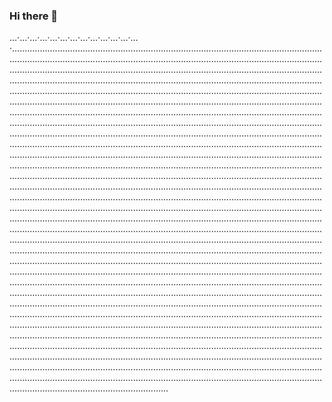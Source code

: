 ### Hi there 👋

…·…·…·…·…·…·…·…·…·…·…·…·…·..............................................................................................................................................................................................................................................................................................................................................................................................................................................................................................................................................................................................................................................................................................................................................................................................................................................................................................................................................................................................................................................................................................................................................................................................................................................................................................................................................................................................................................................................................................................................................................................................................................................................................................................................................................................................................................................................................................................................................................................................................................................................................................................................................................................................................................................................................................................................................................................................................................................................................................................................................................................................................................................................................................................................................................................................................................................................................................................................................................................................................................................................................................................................................................................................................................................................................................................................................................................................................................................................................................................................................................................................................................................................................................................................................................................................................................................................................................................................................................................................................................................................................................................................................................................................